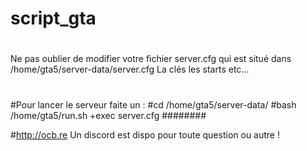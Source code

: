 # script_gta
#
#
#
Ne pas oublier de modifier votre fichier server.cfg qui est situé dans /home/gta5/server-data/server.cfg
La clés les starts etc...
#
#
#
#Pour lancer le serveur faite un :
#cd /home/gta5/server-data/
#bash /home/gta5/run.sh +exec server.cfg
########

                
#http://ocb.re Un discord est dispo pour toute question ou autre ! 

